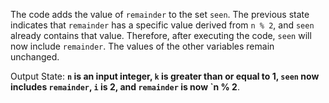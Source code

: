 The code adds the value of `remainder` to the set `seen`. The previous state indicates that `remainder` has a specific value derived from `n % 2`, and `seen` already contains that value. Therefore, after executing the code, `seen` will now include `remainder`. The values of the other variables remain unchanged.

Output State: **`n` is an input integer, `k` is greater than or equal to 1, `seen` now includes `remainder`, `i` is 2, and `remainder` is now `n % 2**.